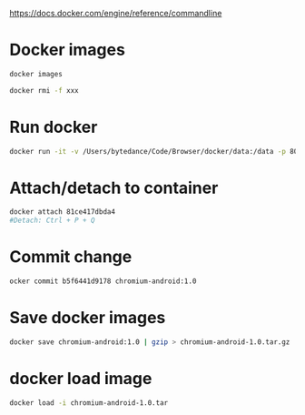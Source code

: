 https://docs.docker.com/engine/reference/commandline

# Docker images

```bash
docker images
```


```bash
docker rmi -f xxx
```

# Run docker

```bash
docker run -it -v /Users/bytedance/Code/Browser/docker/data:/data -p 8022:22/tcp -p 8080:80/tcp chromium-android:1.0
```

# Attach/detach to container

```bash
docker attach 81ce417dbda4
#Detach: Ctrl + P + Q
```

# Commit change

```bash
ocker commit b5f6441d9178 chromium-android:1.0
```

# Save docker images

```bash
docker save chromium-android:1.0 | gzip > chromium-android-1.0.tar.gz
```

# docker load image

```bash
docker load -i chromium-android-1.0.tar
```
